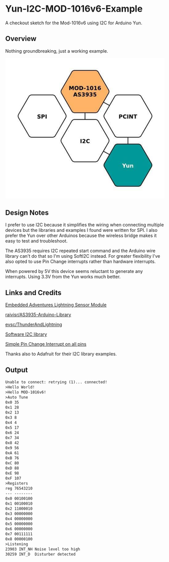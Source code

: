 # Yun-I2C-MOD-1016v6-Example
A checkout sketch for the Mod-1016v6 using I2C for Arduino Yun.

## Overview
Nothing groundbreaking, just a working example. 

![MOD-1016 Overview](/images/Yun-I2C-MOD-1016v6-Example.jpg)

## Design Notes
I prefer to use I2C because it simplifies the wiring when connecting multiple devices but the libraries and examples I found were written for SPI. I also prefer the Yun over other Arduinos because the wireless bridge makes it easy to test and troubleshoot.

The AS3935 requires I2C repeated start command and the Arduino wire library can't do that so I'm using SoftI2C instead. For greater flexibility I've also opted to use Pin Change interrupts rather than hardware interrupts. 

When powered by 5V this device seems reluctant to generate any interrupts. Using 3.3V from the Yun works much better.

## Links and Credits
[Embedded Adventures Lightning Sensor Module](http://www.embeddedadventures.com/as3935_lightning_sensor_module_mod-1016.html)

[raivisr/AS3935-Arduino-Library](https://github.com/raivisr/AS3935-Arduino-Library)

[evsc/ThunderAndLightning](https://github.com/evsc/ThunderAndLightning)

[Software I2C library](http://playground.arduino.cc/Main/SoftwareI2CLibrary)

[Simple Pin Change Interrupt on all pins](http://playground.arduino.cc/Main/PinChangeInterrupt)

Thanks also to Adafruit for their I2C library examples.

## Output
```
Unable to connect: retrying (1)... connected!
>Hello World!
>Hello MOD-1016v6!
>Auto Tune
0x0 35 
0x1 28 
0x2 13 
0x3 8 
0x4 4 
0x5 17 
0x6 24 
0x7 34 
0x8 42 
0x9 56 
0xA 61 
0xB 76 
0xC 80 
0xD 88 
0xE 98 
0xF 107 
>Registers
reg 76543210
--- --------
0x0 00100100
0x1 00100010
0x2 11000010
0x3 00000000
0x4 00000000
0x5 00000000
0x6 00000000
0x7 00111111
0x8 00000100
>Listening
23903 INT_NH Noise level too high
30259 INT_D  Disturber detected
```
